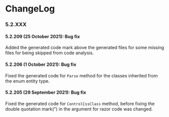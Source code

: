 # ChangeLog
### 5.2.XXX
#### 5.2.209 (25 October  2021): Bug fix
 
Added the generated code mark above the generated files for some missing files for being skipped from code analysis.
#### 5.2.206 (1 October  2021): Bug fix
 
Fixed the generated code for `Parse` method for the  classes inherited from the enum entity type.

#### 5.2.205 (29 September 2021): Bug fix

Fixed the generated code for `ControlCssClass` method, before fixing the double quotation mark(") in the argument for razor code was changed.
